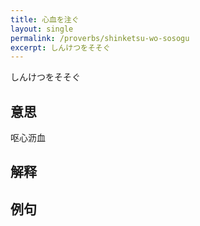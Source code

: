 ```yaml
---
title: 心血を注ぐ
layout: single
permalink: /proverbs/shinketsu-wo-sosogu
excerpt: しんけつをそそぐ
---
```


しんけつをそそぐ

## 意思

呕心沥血

## 解释

## 例句

